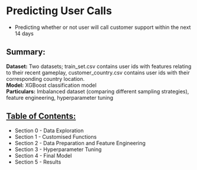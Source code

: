 # Predicting User Calls
* Predicting whether or not user will call customer support within the next 14 days

## Summary:
**Dataset:** Two datasets; train_set.csv contains user ids with features relating to their recent gameplay, customer_country.csv contains user ids with their corresponding country location.  
**Model:**  XGBoost classification model  
**Particulars:** Imbalanced dataset (comparing different sampling strategies), feature engineering, hyperparameter tuning

## [Table of Contents:](https://github.com/data-demirli/machine-learning/blob/main/0.%20Tree%20Based%20Methods/predicting-user-calls/predicting_user_calls.ipynb)

* Section 0 - Data Exploration
* Section 1 - Customised Functions
* Section 2 - Data Preparation and Feature Engineering
* Section 3 - Hyperparameter Tuning
* Section 4 - Final Model
* Section 5 - Results